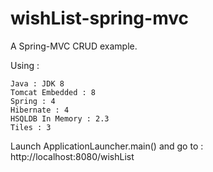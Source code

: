 # wishList-spring-mvc
A Spring-MVC CRUD example.

Using :

    Java : JDK 8
    Tomcat Embedded : 8
    Spring : 4
    Hibernate : 4
    HSQLDB In Memory : 2.3
    Tiles : 3
    
Launch ApplicationLauncher.main() and go to : http://localhost:8080/wishList
